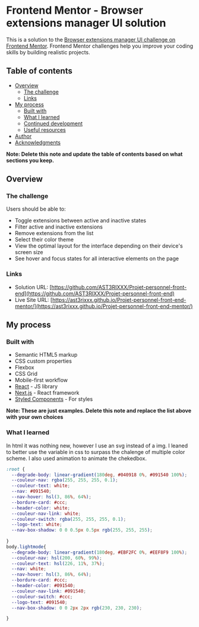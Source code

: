 # Frontend Mentor - Browser extensions manager UI solution

This is a solution to the [Browser extensions manager UI challenge on Frontend Mentor](https://www.frontendmentor.io/challenges/browser-extension-manager-ui-yNZnOfsMAp). Frontend Mentor challenges help you improve your coding skills by building realistic projects. 

## Table of contents

- [Overview](#overview)
  - [The challenge](#the-challenge)
  - [Links](#links)
- [My process](#my-process)
  - [Built with](#built-with)
  - [What I learned](#what-i-learned)
  - [Continued development](#continued-development)
  - [Useful resources](#useful-resources)
- [Author](#author)
- [Acknowledgments](#acknowledgments)

**Note: Delete this note and update the table of contents based on what sections you keep.**

## Overview

### The challenge

Users should be able to:

- Toggle extensions between active and inactive states
- Filter active and inactive extensions
- Remove extensions from the list
- Select their color theme
- View the optimal layout for the interface depending on their device's screen size
- See hover and focus states for all interactive elements on the page

### Links

- Solution URL: [https://github.com/AST3RIXXX/Projet-personnel-front-end](https://github.com/AST3RIXXX/Projet-personnel-front-end)
- Live Site URL: [https://ast3rixxx.github.io/Projet-personnel-front-end-mentor/](https://ast3rixxx.github.io/Projet-personnel-front-end-mentor/)

## My process

### Built with

- Semantic HTML5 markup
- CSS custom properties
- Flexbox
- CSS Grid
- Mobile-first workflow
- [React](https://reactjs.org/) - JS library
- [Next.js](https://nextjs.org/) - React framework
- [Styled Components](https://styled-components.com/) - For styles

**Note: These are just examples. Delete this note and replace the list above with your own choices**

### What I learned

In html it was nothing new, however I use an svg instead of a img. I leaned to better use the variable in css to surpass the chalenge of multiple color scheme. I also used animation to animate the chekedbox.

```css
:root {
  --degrade-body: linear-gradient(180deg, #040918 0%, #091540 100%);
  --couleur-nav: rgba(255, 255, 255, 0.1);
  --couleur-text: white;
  --nav: #091540;
  --nav-hover: hsl(3, 86%, 64%);
  --bordure-card: #ccc;
  --header-color: white;
  --couleur-nav-link: white;
  --couleur-switch: rgba(255, 255, 255, 0.1);
  --logo-text: white;
  --nav-box-shadow: 0 0 0.5px 0.5px rgb(255, 255, 255);
  
}
body.lightmode{
  --degrade-body: linear-gradient(180deg, #EBF2FC 0%, #EEF8F9 100%);
  --couleur-nav: hsl(200, 60%, 99%);
  --couleur-text: hsl(226, 11%, 37%);
  --nav: white;
  --nav-hover: hsl(3, 86%, 64%);
  --bordure-card: #ccc;
  --header-color: #091540;
  --couleur-nav-link: #091540;
  --couleur-switch: #ccc;
  --logo-text: #091540;
  --nav-box-shadow: 0 0 2px 2px rgb(230, 230, 230);

}
